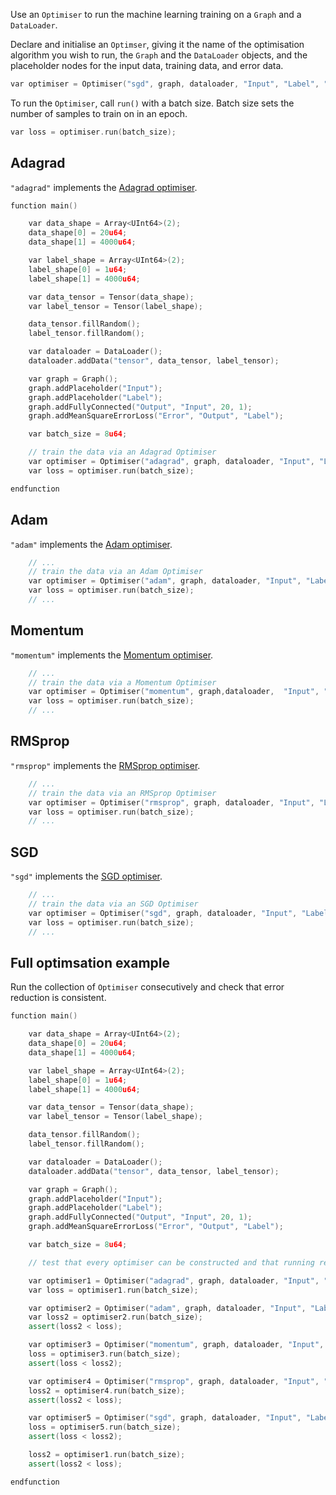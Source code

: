 Use an `Optimiser` to run the machine learning training on a `Graph` and a `DataLoader`.

Declare and initialise an `Optimser`, giving it the name of the optimisation algorithm you wish to run, the `Graph` and the `DataLoader` objects, and the placeholder nodes for the input data, training data, and error data.


``` c++
var optimiser = Optimiser("sgd", graph, dataloader, "Input", "Label", "Error");
```

To run the `Optimiser`, call `run()` with a batch size. Batch size sets the number of samples to train on in an epoch.

``` c++
var loss = optimiser.run(batch_size);
```



## Adagrad

`"adagrad"` implements the <a href="https://en.wikipedia.org/wiki/Stochastic_gradient_descent#AdaGrad" target=_blank>Adagrad optimiser</a>.

``` c++
function main()

    var data_shape = Array<UInt64>(2);
    data_shape[0] = 20u64;
    data_shape[1] = 4000u64;

    var label_shape = Array<UInt64>(2);
    label_shape[0] = 1u64;
    label_shape[1] = 4000u64;

    var data_tensor = Tensor(data_shape);
    var label_tensor = Tensor(label_shape);

    data_tensor.fillRandom();
    label_tensor.fillRandom();

    var dataloader = DataLoader();
    dataloader.addData("tensor", data_tensor, label_tensor);

    var graph = Graph();
    graph.addPlaceholder("Input");
    graph.addPlaceholder("Label");
    graph.addFullyConnected("Output", "Input", 20, 1);
    graph.addMeanSquareErrorLoss("Error", "Output", "Label");

    var batch_size = 8u64;

    // train the data via an Adagrad Optimiser
    var optimiser = Optimiser("adagrad", graph, dataloader, "Input", "Label", "Error");
    var loss = optimiser.run(batch_size);

endfunction
```


## Adam

`"adam"` implements the <a href="https://arxiv.org/abs/1412.6980" target=_blank>Adam optimiser</a>.

``` c++
	// ...
	// train the data via an Adam Optimiser
    var optimiser = Optimiser("adam", graph, dataloader, "Input", "Label", "Error");
    var loss = optimiser.run(batch_size);
    // ...
```

## Momentum

`"momentum"` implements the <a href="https://en.wikipedia.org/wiki/Stochastic_gradient_descent#Momentum" target=_blank>Momentum optimiser</a>.

``` c++
	// ...
	// train the data via a Momentum Optimiser
    var optimiser = Optimiser("momentum", graph,dataloader,  "Input", "Label", "Error");
    var loss = optimiser.run(batch_size);
    // ...
```

## RMSprop

`"rmsprop"` implements the <a href="https://en.wikipedia.org/wiki/Stochastic_gradient_descent#RMSProp" target=_blank>RMSprop optimiser</a>.

``` c++
	// ...
	// train the data via an RMSprop Optimiser
    var optimiser = Optimiser("rmsprop", graph, dataloader, "Input", "Label", "Error");
    var loss = optimiser.run(batch_size);
    // ...
```


## SGD

`"sgd"` implements the <a href="https://en.wikipedia.org/wiki/Stochastic_gradient_descent" target=_blank>SGD optimiser</a>.

``` c++
	// ...
	// train the data via an SGD Optimiser
    var optimiser = Optimiser("sgd", graph, dataloader, "Input", "Label", "Error");
    var loss = optimiser.run(batch_size);
    // ...
```


## Full optimsation example

Run the collection of `Optimiser` consecutively and check that error reduction is consistent.

``` c++
function main()

    var data_shape = Array<UInt64>(2);
    data_shape[0] = 20u64;
    data_shape[1] = 4000u64;

    var label_shape = Array<UInt64>(2);
    label_shape[0] = 1u64;
    label_shape[1] = 4000u64;

    var data_tensor = Tensor(data_shape);
    var label_tensor = Tensor(label_shape);

    data_tensor.fillRandom();
    label_tensor.fillRandom();

    var dataloader = DataLoader();
    dataloader.addData("tensor", data_tensor, label_tensor);

    var graph = Graph();
    graph.addPlaceholder("Input");
    graph.addPlaceholder("Label");
    graph.addFullyConnected("Output", "Input", 20, 1);
    graph.addMeanSquareErrorLoss("Error", "Output", "Label");

    var batch_size = 8u64;

    // test that every optimiser can be constructed and that running reduces loss

    var optimiser1 = Optimiser("adagrad", graph, dataloader, "Input", "Label", "Error");
    var loss = optimiser1.run(batch_size);

    var optimiser2 = Optimiser("adam", graph, dataloader, "Input", "Label", "Error");
    var loss2 = optimiser2.run(batch_size);
    assert(loss2 < loss);

    var optimiser3 = Optimiser("momentum", graph, dataloader, "Input", "Label", "Error");
    loss = optimiser3.run(batch_size);
    assert(loss < loss2);

    var optimiser4 = Optimiser("rmsprop", graph, dataloader, "Input", "Label", "Error");
    loss2 = optimiser4.run(batch_size);
    assert(loss2 < loss);

    var optimiser5 = Optimiser("sgd", graph, dataloader, "Input", "Label", "Error");
    loss = optimiser5.run(batch_size);
    assert(loss < loss2);

    loss2 = optimiser1.run(batch_size);
    assert(loss2 < loss);

endfunction
```

</br>